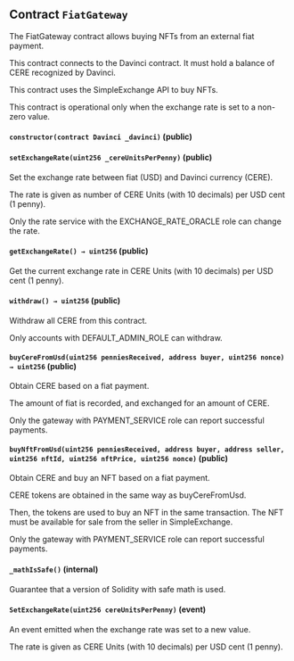 ## Contract `FiatGateway`

The FiatGateway contract allows buying NFTs from an external fiat payment.

This contract connects to the Davinci contract.
It must hold a balance of CERE recognized by Davinci.

This contract uses the SimpleExchange API to buy NFTs.

This contract is operational only when the exchange rate is set to a non-zero value.




#### `constructor(contract Davinci _davinci)` (public)





#### `setExchangeRate(uint256 _cereUnitsPerPenny)` (public)

Set the exchange rate between fiat (USD) and Davinci currency (CERE).

The rate is given as number of CERE Units (with 10 decimals) per USD cent (1 penny).

Only the rate service with the EXCHANGE_RATE_ORACLE role can change the rate.



#### `getExchangeRate() → uint256` (public)

Get the current exchange rate in CERE Units (with 10 decimals) per USD cent (1 penny).



#### `withdraw() → uint256` (public)

Withdraw all CERE from this contract.

Only accounts with DEFAULT_ADMIN_ROLE can withdraw.



#### `buyCereFromUsd(uint256 penniesReceived, address buyer, uint256 nonce) → uint256` (public)

Obtain CERE based on a fiat payment.

The amount of fiat is recorded, and exchanged for an amount of CERE.

Only the gateway with PAYMENT_SERVICE role can report successful payments.



#### `buyNftFromUsd(uint256 penniesReceived, address buyer, address seller, uint256 nftId, uint256 nftPrice, uint256 nonce)` (public)

Obtain CERE and buy an NFT based on a fiat payment.

CERE tokens are obtained in the same way as buyCereFromUsd.

Then, the tokens are used to buy an NFT in the same transaction. The NFT must be available for sale from the seller in SimpleExchange.

Only the gateway with PAYMENT_SERVICE role can report successful payments.



#### `_mathIsSafe()` (internal)

Guarantee that a version of Solidity with safe math is used.




#### `SetExchangeRate(uint256 cereUnitsPerPenny)` (event)

An event emitted when the exchange rate was set to a new value.

The rate is given as CERE Units (with 10 decimals) per USD cent (1 penny).



